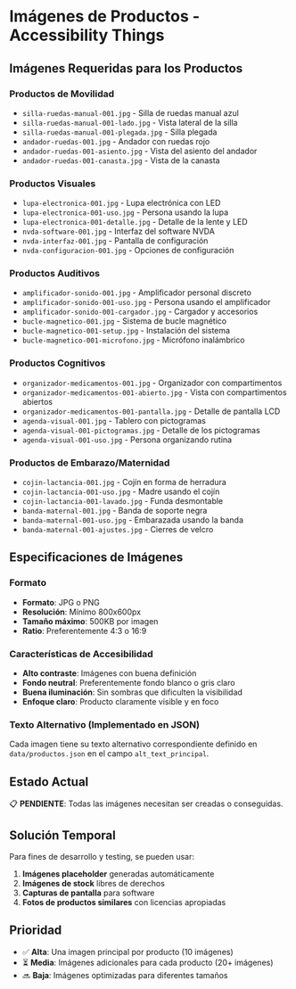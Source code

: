 # Imágenes de Productos - Accessibility Things

## Imágenes Requeridas para los Productos

### Productos de Movilidad
- `silla-ruedas-manual-001.jpg` - Silla de ruedas manual azul
- `silla-ruedas-manual-001-lado.jpg` - Vista lateral de la silla
- `silla-ruedas-manual-001-plegada.jpg` - Silla plegada
- `andador-ruedas-001.jpg` - Andador con ruedas rojo
- `andador-ruedas-001-asiento.jpg` - Vista del asiento del andador
- `andador-ruedas-001-canasta.jpg` - Vista de la canasta

### Productos Visuales
- `lupa-electronica-001.jpg` - Lupa electrónica con LED
- `lupa-electronica-001-uso.jpg` - Persona usando la lupa
- `lupa-electronica-001-detalle.jpg` - Detalle de la lente y LED
- `nvda-software-001.jpg` - Interfaz del software NVDA
- `nvda-interfaz-001.jpg` - Pantalla de configuración
- `nvda-configuracion-001.jpg` - Opciones de configuración

### Productos Auditivos
- `amplificador-sonido-001.jpg` - Amplificador personal discreto
- `amplificador-sonido-001-uso.jpg` - Persona usando el amplificador
- `amplificador-sonido-001-cargador.jpg` - Cargador y accesorios
- `bucle-magnetico-001.jpg` - Sistema de bucle magnético
- `bucle-magnetico-001-setup.jpg` - Instalación del sistema
- `bucle-magnetico-001-microfono.jpg` - Micrófono inalámbrico

### Productos Cognitivos
- `organizador-medicamentos-001.jpg` - Organizador con compartimentos
- `organizador-medicamentos-001-abierto.jpg` - Vista con compartimentos abiertos
- `organizador-medicamentos-001-pantalla.jpg` - Detalle de pantalla LCD
- `agenda-visual-001.jpg` - Tablero con pictogramas
- `agenda-visual-001-pictogramas.jpg` - Detalle de los pictogramas
- `agenda-visual-001-uso.jpg` - Persona organizando rutina

### Productos de Embarazo/Maternidad
- `cojin-lactancia-001.jpg` - Cojín en forma de herradura
- `cojin-lactancia-001-uso.jpg` - Madre usando el cojín
- `cojin-lactancia-001-lavado.jpg` - Funda desmontable
- `banda-maternal-001.jpg` - Banda de soporte negra
- `banda-maternal-001-uso.jpg` - Embarazada usando la banda
- `banda-maternal-001-ajustes.jpg` - Cierres de velcro

## Especificaciones de Imágenes

### Formato
- **Formato**: JPG o PNG
- **Resolución**: Mínimo 800x600px
- **Tamaño máximo**: 500KB por imagen
- **Ratio**: Preferentemente 4:3 o 16:9

### Características de Accesibilidad
- **Alto contraste**: Imágenes con buena definición
- **Fondo neutral**: Preferentemente fondo blanco o gris claro
- **Buena iluminación**: Sin sombras que dificulten la visibilidad
- **Enfoque claro**: Producto claramente visible y en foco

### Texto Alternativo (Implementado en JSON)
Cada imagen tiene su texto alternativo correspondiente definido en `data/productos.json` en el campo `alt_text_principal`.

## Estado Actual
📋 **PENDIENTE**: Todas las imágenes necesitan ser creadas o conseguidas.

## Solución Temporal
Para fines de desarrollo y testing, se pueden usar:
1. **Imágenes placeholder** generadas automáticamente
2. **Imágenes de stock** libres de derechos
3. **Capturas de pantalla** para software
4. **Fotos de productos similares** con licencias apropiadas

## Prioridad
- ✅ **Alta**: Una imagen principal por producto (10 imágenes)
- ⏳ **Media**: Imágenes adicionales para cada producto (20+ imágenes)
- 🔜 **Baja**: Imágenes optimizadas para diferentes tamaños 